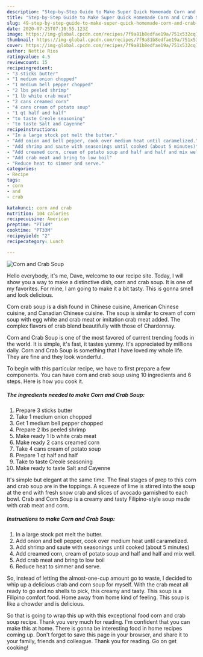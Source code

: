 ```yaml
---
description: "Step-by-Step Guide to Make Super Quick Homemade Corn and Crab Soup"
title: "Step-by-Step Guide to Make Super Quick Homemade Corn and Crab Soup"
slug: 49-step-by-step-guide-to-make-super-quick-homemade-corn-and-crab-soup
date: 2020-07-25T07:10:55.123Z
image: https://img-global.cpcdn.com/recipes/7f9a81b8edfae19a/751x532cq70/corn-and-crab-soup-recipe-main-photo.jpg
thumbnail: https://img-global.cpcdn.com/recipes/7f9a81b8edfae19a/751x532cq70/corn-and-crab-soup-recipe-main-photo.jpg
cover: https://img-global.cpcdn.com/recipes/7f9a81b8edfae19a/751x532cq70/corn-and-crab-soup-recipe-main-photo.jpg
author: Nettie Rios
ratingvalue: 4.5
reviewcount: 15
recipeingredient:
- "3 sticks butter"
- "1 medium onion chopped"
- "1 medium bell pepper chopped"
- "2 lbs peeled shrimp"
- "1 lb white crab meat"
- "2 cans creamed corn"
- "4 cans cream of potato soup"
- "1 qt half and half"
- "to taste Creole seasoning"
- "to taste Salt and Cayenne"
recipeinstructions:
- "In a large stock pot melt the butter."
- "Add onion and bell pepper, cook over medium heat until caramelized."
- "Add shrimp and saute with seasonings until cooked (about 5 minutes)"
- "Add creamed corn, cream of potato soup and half and half and mix well."
- "Add crab meat and bring to low boil"
- "Reduce heat to simmer and serve."
categories:
- Recipe
tags:
- corn
- and
- crab

katakunci: corn and crab 
nutrition: 104 calories
recipecuisine: American
preptime: "PT14M"
cooktime: "PT33M"
recipeyield: "2"
recipecategory: Lunch

---
```



![Corn and Crab Soup](https://img-global.cpcdn.com/recipes/7f9a81b8edfae19a/751x532cq70/corn-and-crab-soup-recipe-main-photo.jpg)

Hello everybody, it's me, Dave, welcome to our recipe site. Today, I will show you a way to make a distinctive dish, corn and crab soup. It is one of my favorites. For mine, I am going to make it a bit tasty. This is gonna smell and look delicious.

Corn crab soup is a dish found in Chinese cuisine, American Chinese cuisine, and Canadian Chinese cuisine. The soup is similar to cream of corn soup with egg white and crab meat or imitation crab meat added. The complex flavors of crab blend beautifully with those of Chardonnay.

Corn and Crab Soup is one of the most favored of current trending foods in the world. It is simple, it's fast, it tastes yummy. It's appreciated by millions daily. Corn and Crab Soup is something that I have loved my whole life. They are fine and they look wonderful.


To begin with this particular recipe, we have to first prepare a few components. You can have corn and crab soup using 10 ingredients and 6 steps. Here is how you cook it.

<!--inarticleads1-->

##### The ingredients needed to make Corn and Crab Soup:

1. Prepare 3 sticks butter
1. Take 1 medium onion chopped
1. Get 1 medium bell pepper chopped
1. Prepare 2 lbs peeled shrimp
1. Make ready 1 lb white crab meat
1. Make ready 2 cans creamed corn
1. Take 4 cans cream of potato soup
1. Prepare 1 qt half and half
1. Take to taste Creole seasoning
1. Make ready to taste Salt and Cayenne


It&#39;s simple but elegant at the same time. The final stages of prep to this corn and crab soup are in the toppings. A squeeze of lime is stirred into the soup at the end with fresh snow crab and slices of avocado garnished to each bowl. Crab and Corn Soup is a creamy and tasty Filipino-style soup made with crab meat and corn. 

<!--inarticleads2-->

##### Instructions to make Corn and Crab Soup:

1. In a large stock pot melt the butter.
1. Add onion and bell pepper, cook over medium heat until caramelized.
1. Add shrimp and saute with seasonings until cooked (about 5 minutes)
1. Add creamed corn, cream of potato soup and half and half and mix well.
1. Add crab meat and bring to low boil
1. Reduce heat to simmer and serve.


So, instead of letting the almost-one-cup amount go to waste, I decided to whip up a delicious crab and corn soup for myself. With the crab meat all ready to go and no shells to pick, this creamy and tasty. This soup is a Filipino comfort food. Home away from home kind of feeling. This soup is like a chowder and is delicious. 

So that is going to wrap this up with this exceptional food corn and crab soup recipe. Thank you very much for reading. I'm confident that you can make this at home. There is gonna be interesting food in home recipes coming up. Don't forget to save this page in your browser, and share it to your family, friends and colleague. Thank you for reading. Go on get cooking!
